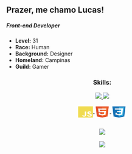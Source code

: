 
<h2>Prazer, me chamo Lucas!</h2>
<h5>Front-end Developer</h5>
  
<ul>
  <li><strong>Level:</strong> 31</li>
  <li><strong>Race:</strong> Human</li>
  <li><strong>Background:</strong> Designer</li>
  <li><strong>Homeland:</strong> Campinas</li>
  <li><strong>Guild:</strong> Gamer</li>
</ul>

<div align="center">
  
  <h3>Skills:</h3>

  <a href="https://github.com/Lucas-MMelo">
  <img height="180em" src="https://github-readme-stats.vercel.app/api?username=Lucas-MMelo&show_icons=true&theme=dracula&include_all_commits=true&count_private=true"/>
  <img height="180em" src="https://github-readme-stats.vercel.app/api/top-langs/?username=Lucas-MMelo&layout=compact&langs_count=7&theme=dracula"/>

  <div style="display: inline_block"><br>
    <img align="center" alt="Rafa-Js" height="30" width="40" src="https://raw.githubusercontent.com/devicons/devicon/master/icons/javascript/javascript-plain.svg">
    <img align="center" alt="Rafa-HTML" height="30" width="40" src="https://raw.githubusercontent.com/devicons/devicon/master/icons/html5/html5-original.svg">
    <img align="center" alt="Rafa-CSS" height="30" width="40" src="https://raw.githubusercontent.com/devicons/devicon/master/icons/css3/css3-original.svg">
  </div>

</div>

##

<div align="center">
  <a href = "mailto:lucas.mmelo@outlook.com"> <img src="https://img.shields.io/badge/Microsoft_Outlook-0078D4?style=for-the-badge&logo=microsoft-outlook&logoColor=white" target="_blank"></a>
  
  <a href="https://www.linkedin.com/in/lucas-melo-66667ab8/" target="_blank"><img src="https://img.shields.io/badge/-LinkedIn-%230077B5?style=for-the-badge&logo=linkedin&logoColor=white" target="_blank"></a>
</div>
